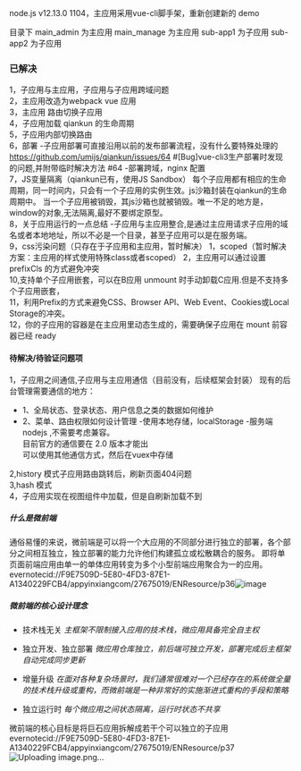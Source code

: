 node.js v12.13.0
1104，主应用采用vue-cli脚手架，重新创建新的 demo

目录下
main_admin 为主应用
main_manage 为主应用
sub-app1 为子应用
sub-app2 为子应用


### 已解决
1，子应用与主应用，子应用与子应用跨域问题  
2，主应用改造为webpack vue 应用  
3，主应用 路由切换子应用  
4，子应用加载 qiankun 的生命周期  
5，子应用内部切换路由  
6，部署
    -子应用部署可直接沿用以前的发布部署流程，没有什么要特殊处理的
    https://github.com/umijs/qiankun/issues/64  #[Bug]vue-cli3生产部署时发现的问题,并附带临时解决方法 #64
    -部署跨域，nginx 配置  
7，JS变量隔离（qiankun已有，使用JS Sandbox）
    每个子应用都有相应的生命周期，同一时间内，只会有一个子应用的实例生效。js沙箱封装在qiankun的生命周期中。
    当一个子应用被销毁，其js沙箱也就被销毁。唯一不足的地方是，window的对象,无法隔离,最好不要绑定原型。   
8，关于应用运行的一点总结
    -子应用与主应用整合,是通过主应用请求子应用的域名或者本地地址，所以不必是一个目录，甚至子应用可以是在服务端。   
9，css污染问题（只存在于子应用和主应用，暂时解决）
  	1，scoped（暂时解决方案：主应用的样式使用特殊class或者scoped）
  	2，主应用可以通过设置 prefixCls 的方式避免冲突   
10,支持单个子应用嵌套，可以在B应用 unmount 时手动卸载C应用.但是不支持多个子应用嵌套，  
11，利用Prefix的方式来避免CSS、Browser API、Web Event、Cookies或Local Storage的冲突。   
12，你的子应用的容器是在主应用里动态生成的，需要确保子应用在 mount 前容器已经 ready   



#### 待解决/待验证问题项
1，子应用之间通信,子应用与主应用通信（目前没有，后续框架会封装）
    现有的后台管理需要通信的地方：
-  1、全局状态、登录状态、用户信息之类的数据如何维护
-  2、菜单、路由权限如何设计管理
    -使用本地存储，localStorage
    -服务端nodejs ,不需要考虑兼容。  
    目前官方的通信要在 2.0 版本才能出  
    可以使用其他通信方式，然后在vuex中存储    

2,history 模式子应用路由跳转后，刷新页面404问题  
3,hash 模式  
4，子应用实现在视图组件中加载，但是自刷新加载不到  


##### 什么是微前端
通俗易懂的来说，微前端是可以将一个大应用的不同部分进行独立的部署，各个部分之间相互独立，独立部署的能力允许他们构建孤立或松散耦合的服务。
即将单页面前端应用由单一的单体应用转变为多个小型前端应用聚合为一的应用。
evernotecid://F9E7509D-5E80-4FD3-87E1-A1340229FCB4/appyinxiangcom/27675019/ENResource/p36![image](https://user-images.githubusercontent.com/29360917/114289551-705a8e00-9aab-11eb-985e-ca95a6ee6294.png)

##### 微前端的核心设计理念
+ 技术栈无关
_主框架不限制接入应用的技术栈，微应用具备完全自主权_

+ 独立开发、独立部署
_微应用仓库独立，前后端可独立开发，部署完成后主框架自动完成同步更新_

+ 增量升级
_在面对各种复杂场景时，我们通常很难对一个已经存在的系统做全量的技术栈升级或重构，而微前端是一种非常好的实施渐进式重构的手段和策略_

+ 独立运行时
_每个微应用之间状态隔离，运行时状态不共享_

微前端的核心目标是将巨石应用拆解成若干个可以独立的子应用
evernotecid://F9E7509D-5E80-4FD3-87E1-A1340229FCB4/appyinxiangcom/27675019/ENResource/p37![Uploading image.png…]()



